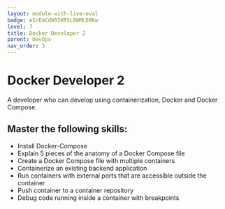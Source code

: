 ```yaml
---
layout: module-with-live-eval
badge: eSrEmCdWS5KR5L8WMLD8Kw
level: 7
title: Docker Developer 2
parent: DevOps
nav_order: 3
---
```

# Docker Developer 2

A developer who can develop using containerization, Docker and Docker Compose.

## Master the following skills:

- Install Docker-Compose
- Explain 5 pieces of the anatomy of a Docker Compose file
- Create a Docker Compose file with multiple containers
- Containerize an existing backend application
- Run containers with external ports that are accessible outside the container
- Push container to a container repository
- Debug code running inside a container with breakpoints

